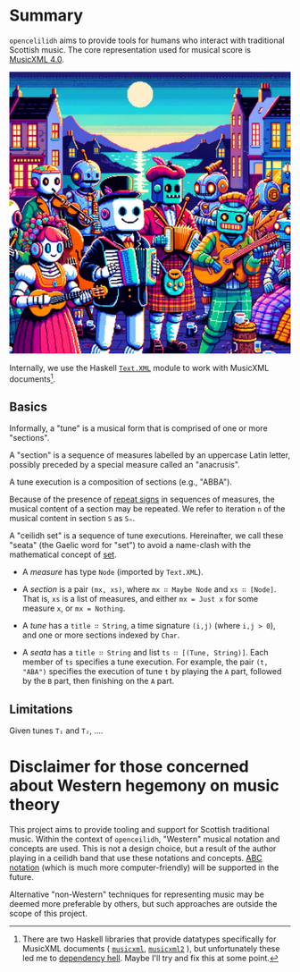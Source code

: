 
# Summary

`opencelilidh` aims to provide tools for humans who interact with traditional Scottish music. 
The core representation used for musical score is
  [MusicXML 4.0](https://www.w3.org/2021/06/musicxml40/musicxml-reference/).

![Pixel art of robots playing together against the backdrop of a Scottish village.](robots.webp)

Internally, we use the Haskell [`Text.XML`](https://hackage.haskell.org/package/xml-conduit-1.9.1.3/docs/Text-XML.html) module to work with MusicXML documents[^1].


[^1]: There are two Haskell libraries that provide datatypes specifically for 
  MusicXML documents (
    [`musicxml`](https://hackage.haskell.org/package/musicxml2), 
    [`musicxml2`](https://hackage.haskell.org/package/musicxml2)
  ), but unfortunately these led me to [dependency hell](https://xkcd.com/1579/).
  Maybe I'll try and fix this at some point.  

## Basics

Informally, a "tune" is a musical form that is comprised of one or more "sections".
 
A "section" is a sequence of measures labelled by an uppercase Latin letter, 
possibly preceded by a special measure called an "anacrusis". 

A tune execution is a composition of sections (e.g., "ABBA").

Because of the presence of [repeat signs](https://en.wikipedia.org/wiki/Repeat_sign)
in sequences of measures, the musical content of a section may be repeated.
We refer to iteration `n` of the musical content in section `S` as `Sₙ`.

A "ceilidh set" is a sequence of tune executions. Hereinafter, we call these 
"seata" (the Gaelic word for "set") to avoid a name-clash with the mathematical concept of [set](https://en.wikipedia.org/wiki/Set_(mathematics)).

- A *measure* has type `Node` (imported by `Text.XML`). 

- A *section* is a pair `(mx, xs)`, where `mx ∷ Maybe Node` and `xs ∷ [Node]`.
  That is, `xs` is a list of measures, and either `mx = Just x` for some measure `x`, or `mx = Nothing`.

- A *tune* has a `title ∷ String`, a time signature `(i,j)` (where `i,j > 0`),
  and one or more sections indexed by `Char`.

- A *seata* has a `title ∷ String` and list `ts ∷ [(Tune, String)]`.
  Each member of `ts` specifies a tune execution. 
  For example, the pair `(t, "ABA")` specifies the execution of tune `t` by playing
  the `A` part, followed by the `B` part, then finishing on the `A` part.   

## Limitations

Given tunes `T₁` and `T₂`, ....


# Disclaimer for those concerned about Western hegemony on music theory  

This project aims to provide tooling and support for Scottish traditional music.
Within the context of `openceilidh`, "Western" musical notation and concepts are
used. This is not a design choice, but a result of the author playing in a ceilidh band
that use these notations and concepts. 
[ABC notation](https://en.wikipedia.org/wiki/ABC_notation) 
  (which is much more computer-friendly) will be supported in the future.

Alternative "non-Western" techniques for representing music may be deemed more preferable
by others, but such approaches are outside the scope of this project.
